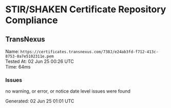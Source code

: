 # STIR/SHAKEN Certificate Repository Compliance

## TransNexus

Name: `https://certificates.transnexus.com/738J/e24ab3fd-f712-413c-8753-8a7e5102311e.pem`\
Tested At: 02 Jun 25 00:26 UTC\
Time: 64ms

### Issues

no warning, or error, or notice date level issues were found

Generated: 02 Jun 25 01:01 UTC